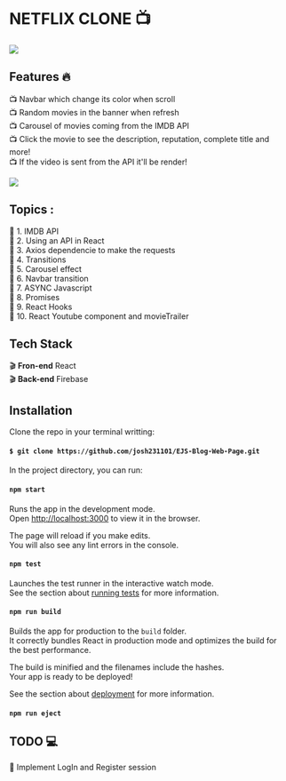 # NETFLIX CLONE :tv:

<img src="https://i.ibb.co/QcdSzWY/Netflix-clone.png">

## Features :fire:

:tv: Navbar which change its color when scroll<br>
:tv: Random movies in the banner when refresh<br>
:tv: Carousel of movies coming from the IMDB API<br>
:tv: Click the movie to see the description, reputation, complete title and more!<br>
:tv: If the video is sent from the API it'll be render!<br>

<img src="https://i.ibb.co/Ch89ZtF/Screenshot-from-2021-01-04-20-41-49.png">

## Topics :

:movie_camera: 1. IMDB API <br>
:movie_camera: 2. Using an API in React <br>
:movie_camera: 3. Axios dependencie to make the requests <br>
:movie_camera: 4. Transitions <br>
:movie_camera: 5. Carousel effect <br>
:movie_camera: 6. Navbar transition <br>
:movie_camera: 7. ASYNC Javascript <br>
:movie_camera: 8. Promises <br>
:movie_camera: 9. React Hooks <br>
:movie_camera: 10. React Youtube component and movieTrailer <br>

## Tech Stack

:clapper: **Fron-end** React <br>
:clapper: **Back-end** Firebase<br>

## Installation

Clone the repo in your terminal writting:

#### `$ git clone https://github.com/josh231101/EJS-Blog-Web-Page.git`

In the project directory, you can run:

#### `npm start`

Runs the app in the development mode.<br />
Open [http://localhost:3000](http://localhost:3000) to view it in the browser.

The page will reload if you make edits.<br />
You will also see any lint errors in the console.

#### `npm test`

Launches the test runner in the interactive watch mode.<br />
See the section about [running tests](https://facebook.github.io/create-react-app/docs/running-tests) for more information.

#### `npm run build`

Builds the app for production to the `build` folder.<br />
It correctly bundles React in production mode and optimizes the build for the best performance.

The build is minified and the filenames include the hashes.<br />
Your app is ready to be deployed!

See the section about [deployment](https://facebook.github.io/create-react-app/docs/deployment) for more information.

#### `npm run eject`

## TODO :computer:

:pushpin: Implement LogIn and Register session <br>
